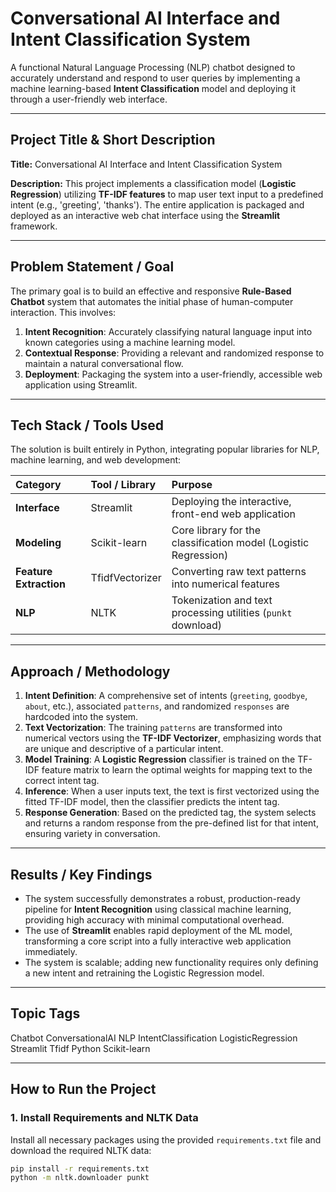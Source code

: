 # Conversational AI Interface and Intent Classification System

A functional Natural Language Processing (NLP) chatbot designed to accurately understand and respond to user queries by implementing a machine learning-based **Intent Classification** model and deploying it through a user-friendly web interface.

---

## Project Title & Short Description

**Title:** Conversational AI Interface and Intent Classification System

**Description:** This project implements a classification model (**Logistic Regression**) utilizing **TF-IDF features** to map user text input to a predefined intent (e.g., 'greeting', 'thanks'). The entire application is packaged and deployed as an interactive web chat interface using the **Streamlit** framework.

---

## Problem Statement / Goal

The primary goal is to build an effective and responsive **Rule-Based Chatbot** system that automates the initial phase of human-computer interaction. This involves:
1.  **Intent Recognition**: Accurately classifying natural language input into known categories using a machine learning model.
2.  **Contextual Response**: Providing a relevant and randomized response to maintain a natural conversational flow.
3.  **Deployment**: Packaging the system into a user-friendly, accessible web application using Streamlit.

---

## Tech Stack / Tools Used

The solution is built entirely in Python, integrating popular libraries for NLP, machine learning, and web development:

| Category | Tool / Library | Purpose |
| :--- | :--- | :--- |
| **Interface** | Streamlit | Deploying the interactive, front-end web application |
| **Modeling** | Scikit-learn | Core library for the classification model (Logistic Regression) |
| **Feature Extraction**| TfidfVectorizer | Converting raw text patterns into numerical features |
| **NLP** | NLTK | Tokenization and text processing utilities (`punkt` download) |

---

## Approach / Methodology

1.  **Intent Definition**: A comprehensive set of intents (`greeting`, `goodbye`, `about`, etc.), associated `patterns`, and randomized `responses` are hardcoded into the system.
2.  **Text Vectorization**: The training `patterns` are transformed into numerical vectors using the **TF-IDF Vectorizer**, emphasizing words that are unique and descriptive of a particular intent.
3.  **Model Training**: A **Logistic Regression** classifier is trained on the TF-IDF feature matrix to learn the optimal weights for mapping text to the correct intent tag.
4.  **Inference**: When a user inputs text, the text is first vectorized using the fitted TF-IDF model, then the classifier predicts the intent tag.
5.  **Response Generation**: Based on the predicted tag, the system selects and returns a random response from the pre-defined list for that intent, ensuring variety in conversation.

---

## Results / Key Findings

* The system successfully demonstrates a robust, production-ready pipeline for **Intent Recognition** using classical machine learning, providing high accuracy with minimal computational overhead.
* The use of **Streamlit** enables rapid deployment of the ML model, transforming a core script into a fully interactive web application immediately.
* The system is scalable; adding new functionality requires only defining a new intent and retraining the Logistic Regression model.

---

## Topic Tags

Chatbot ConversationalAI NLP IntentClassification LogisticRegression Streamlit Tfidf Python Scikit-learn

---

## How to Run the Project

### 1. Install Requirements and NLTK Data

Install all necessary packages using the provided `requirements.txt` file and download the required NLTK data:

```bash
pip install -r requirements.txt
python -m nltk.downloader punkt
